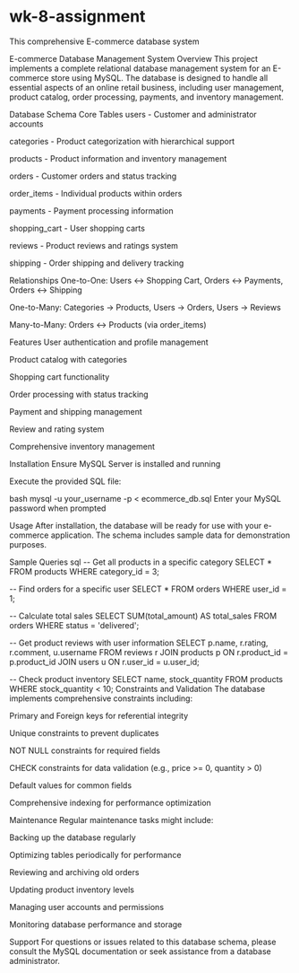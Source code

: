 # wk-8-assignment
This comprehensive E-commerce database system

 E-commerce Database Management System
Overview
This project implements a complete relational database management system for an E-commerce store using MySQL. The database is designed to handle all essential aspects of an online retail business, including user management, product catalog, order processing, payments, and inventory management.

Database Schema
Core Tables
users - Customer and administrator accounts

categories - Product categorization with hierarchical support

products - Product information and inventory management

orders - Customer orders and status tracking

order_items - Individual products within orders

payments - Payment processing information

shopping_cart - User shopping carts

reviews - Product reviews and ratings system

shipping - Order shipping and delivery tracking

Relationships
One-to-One: Users ↔ Shopping Cart, Orders ↔ Payments, Orders ↔ Shipping

One-to-Many: Categories → Products, Users → Orders, Users → Reviews

Many-to-Many: Orders ↔ Products (via order_items)

Features
User authentication and profile management

Product catalog with categories 

Shopping cart functionality

Order processing with status tracking

Payment and shipping management

Review and rating system

Comprehensive inventory management

Installation
Ensure MySQL Server is installed and running

Execute the provided SQL file:

bash
mysql -u your_username -p < ecommerce_db.sql
Enter your MySQL password when prompted

Usage
After installation, the database will be ready for use with your e-commerce application. The schema includes sample data for demonstration purposes.

Sample Queries
sql
-- Get all products in a specific category
SELECT * FROM products WHERE category_id = 3;

-- Find orders for a specific user
SELECT * FROM orders WHERE user_id = 1;

-- Calculate total sales
SELECT SUM(total_amount) AS total_sales FROM orders WHERE status = 'delivered';

-- Get product reviews with user information
SELECT p.name, r.rating, r.comment, u.username 
FROM reviews r
JOIN products p ON r.product_id = p.product_id
JOIN users u ON r.user_id = u.user_id;

-- Check product inventory
SELECT name, stock_quantity FROM products WHERE stock_quantity < 10;
Constraints and Validation
The database implements comprehensive constraints including:

Primary and Foreign keys for referential integrity

Unique constraints to prevent duplicates

NOT NULL constraints for required fields

CHECK constraints for data validation (e.g., price >= 0, quantity > 0)

Default values for common fields

Comprehensive indexing for performance optimization

Maintenance
Regular maintenance tasks might include:

Backing up the database regularly

Optimizing tables periodically for performance

Reviewing and archiving old orders

Updating product inventory levels

Managing user accounts and permissions

Monitoring database performance and storage

Support
For questions or issues related to this database schema, please consult the MySQL documentation or seek assistance from a database administrator.
